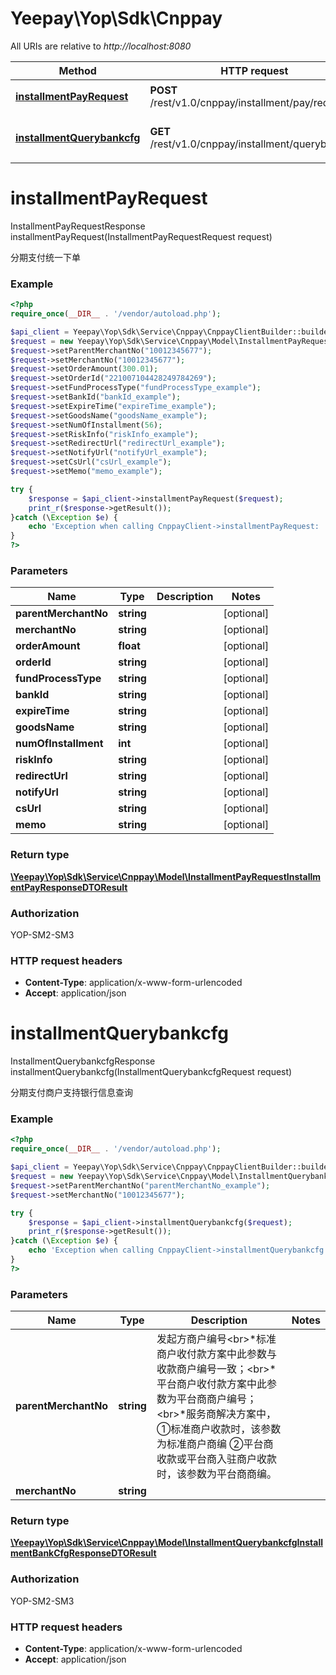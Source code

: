 # Yeepay\Yop\Sdk\Cnppay

All URIs are relative to *http://localhost:8080*

Method | HTTP request | Description
------------- | ------------- | -------------
[**installmentPayRequest**](Cnppay.md#installmentPayRequest) | **POST** /rest/v1.0/cnppay/installment/pay/request | 分期支付统一下单
[**installmentQuerybankcfg**](Cnppay.md#installmentQuerybankcfg) | **GET** /rest/v1.0/cnppay/installment/querybankcfg | 分期支付商户支持银行信息查询


# **installmentPayRequest**
InstallmentPayRequestResponse installmentPayRequest(InstallmentPayRequestRequest request)

分期支付统一下单

### Example
```php
<?php
require_once(__DIR__ . '/vendor/autoload.php');

$api_client = Yeepay\Yop\Sdk\Service\Cnppay\CnppayClientBuilder::builder()->build();
$request = new Yeepay\Yop\Sdk\Service\Cnppay\Model\InstallmentPayRequestRequest();
$request->setParentMerchantNo("10012345677");
$request->setMerchantNo("10012345677");
$request->setOrderAmount(300.01);
$request->setOrderId("221007104428249784269");
$request->setFundProcessType("fundProcessType_example");
$request->setBankId("bankId_example");
$request->setExpireTime("expireTime_example");
$request->setGoodsName("goodsName_example");
$request->setNumOfInstallment(56);
$request->setRiskInfo("riskInfo_example");
$request->setRedirectUrl("redirectUrl_example");
$request->setNotifyUrl("notifyUrl_example");
$request->setCsUrl("csUrl_example");
$request->setMemo("memo_example");

try {
    $response = $api_client->installmentPayRequest($request);
    print_r($response->getResult());
}catch (\Exception $e) {
    echo 'Exception when calling CnppayClient->installmentPayRequest: ', $e->getMessage(), PHP_EOL;
}
?>
```

### Parameters

Name | Type | Description  | Notes
------------- | ------------- | ------------- | -------------
 **parentMerchantNo** | **string**|  | [optional]
 **merchantNo** | **string**|  | [optional]
 **orderAmount** | **float**|  | [optional]
 **orderId** | **string**|  | [optional]
 **fundProcessType** | **string**|  | [optional]
 **bankId** | **string**|  | [optional]
 **expireTime** | **string**|  | [optional]
 **goodsName** | **string**|  | [optional]
 **numOfInstallment** | **int**|  | [optional]
 **riskInfo** | **string**|  | [optional]
 **redirectUrl** | **string**|  | [optional]
 **notifyUrl** | **string**|  | [optional]
 **csUrl** | **string**|  | [optional]
 **memo** | **string**|  | [optional]

### Return type
[**\Yeepay\Yop\Sdk\Service\Cnppay\Model\InstallmentPayRequestInstallmentPayResponseDTOResult**](../Model/InstallmentPayRequestInstallmentPayResponseDTOResult.md)
### Authorization

YOP-SM2-SM3


### HTTP request headers

 - **Content-Type**: application/x-www-form-urlencoded
 - **Accept**: application/json

# **installmentQuerybankcfg**
InstallmentQuerybankcfgResponse installmentQuerybankcfg(InstallmentQuerybankcfgRequest request)

分期支付商户支持银行信息查询

### Example
```php
<?php
require_once(__DIR__ . '/vendor/autoload.php');

$api_client = Yeepay\Yop\Sdk\Service\Cnppay\CnppayClientBuilder::builder()->build();
$request = new Yeepay\Yop\Sdk\Service\Cnppay\Model\InstallmentQuerybankcfgRequest();
$request->setParentMerchantNo("parentMerchantNo_example");
$request->setMerchantNo("10012345677");

try {
    $response = $api_client->installmentQuerybankcfg($request);
    print_r($response->getResult());
}catch (\Exception $e) {
    echo 'Exception when calling CnppayClient->installmentQuerybankcfg: ', $e->getMessage(), PHP_EOL;
}
?>
```

### Parameters

Name | Type | Description  | Notes
------------- | ------------- | ------------- | -------------
 **parentMerchantNo** | **string**| 发起方商户编号&lt;br&gt;*标准商户收付款方案中此参数与收款商户编号一致；&lt;br&gt;*平台商户收付款方案中此参数为平台商商户编号；&lt;br&gt;*服务商解决方案中，①标准商户收款时，该参数为标准商户商编 ②平台商收款或平台商入驻商户收款时，该参数为平台商商编。 |
 **merchantNo** | **string**|  |

### Return type
[**\Yeepay\Yop\Sdk\Service\Cnppay\Model\InstallmentQuerybankcfgInstallmentBankCfgResponseDTOResult**](../Model/InstallmentQuerybankcfgInstallmentBankCfgResponseDTOResult.md)
### Authorization

YOP-SM2-SM3


### HTTP request headers

 - **Content-Type**: application/x-www-form-urlencoded
 - **Accept**: application/json

